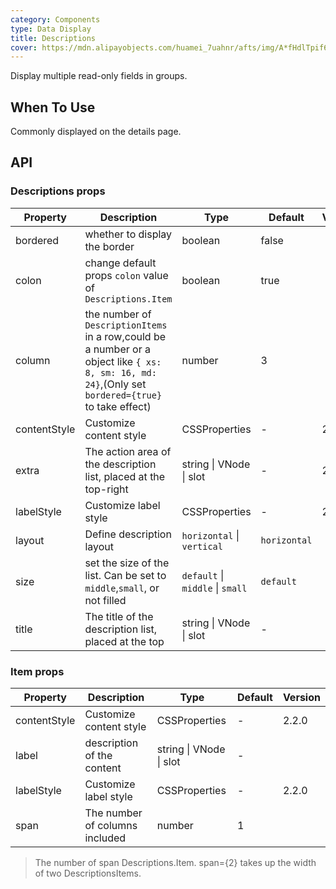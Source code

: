```yaml
---
category: Components
type: Data Display
title: Descriptions
cover: https://mdn.alipayobjects.com/huamei_7uahnr/afts/img/A*fHdlTpif6XQAAAAAAAAAAAAADrJ8AQ/original
---
```


Display multiple read-only fields in groups.

## When To Use

Commonly displayed on the details page.

## API

### Descriptions props

| Property | Description | Type | Default | Version |  |  |
| --- | --- | --- | --- | --- | --- | --- |
| bordered | whether to display the border | boolean | false |  |  |  |
| colon | change default props `colon` value of `Descriptions.Item` | boolean | true |  |  |  |
| column | the number of `DescriptionItems` in a row,could be a number or a object like `{ xs: 8, sm: 16, md: 24}`,(Only set `bordered={true}` to take effect) | number | 3 |  |  |  |
| contentStyle | Customize content style | CSSProperties | - | 2.2.0 |  |  |
| extra | The action area of the description list, placed at the top-right | string \| VNode \| slot | - | 2.0.0 |  |  |
| labelStyle | Customize label style | CSSProperties | - | 2.2.0 |  |  |
| layout | Define description layout | `horizontal` \| `vertical` | `horizontal` |  |  |
| size | set the size of the list. Can be set to `middle`,`small`, or not filled | `default` \| `middle` \| `small` | `default` |  |
| title | The title of the description list, placed at the top | string \| VNode \| slot | - |  |  |  |

### Item props

| Property     | Description                    | Type                    | Default | Version |
| ------------ | ------------------------------ | ----------------------- | ------- | ------- |
| contentStyle | Customize content style        | CSSProperties           | -       | 2.2.0   |
| label        | description of the content     | string \| VNode \| slot | -       |         |
| labelStyle   | Customize label style          | CSSProperties           | -       | 2.2.0   |
| span         | The number of columns included | number                  | 1       |         |

> The number of span Descriptions.Item. span={2} takes up the width of two DescriptionsItems.
